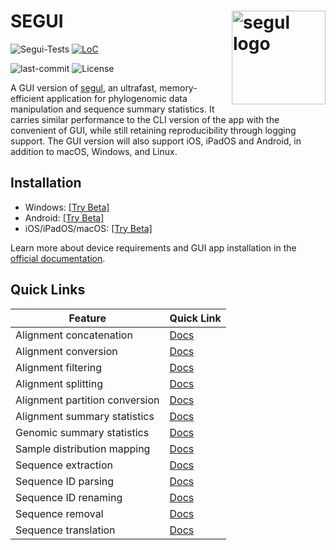 # SEGUI <img src="https://raw.githubusercontent.com/hhandika/segui/main/assets/launcher/iconDesktop.png" alt="segul logo" align="right" width="150"/>

![Segui-Tests](https://github.com/hhandika/segui/workflows/test/badge.svg)
[![LoC](https://tokei.rs/b1/github/hhandika/segui?category=code)](https://github.com/XAMPPRocky/tokei)

<!-- ![GH-Downloads](https://img.shields.io/github/downloads/hhandika/segui/total?color=blue&label=gh-release-downloads) -->

![last-commit](https://img.shields.io/github/last-commit/hhandika/segui)
![License](https://img.shields.io/github/license/hhandika/segui)

A GUI version of [segul](https://github.com/hhandika/segul), an ultrafast, memory-efficient application for phylogenomic data manipulation and sequence summary statistics. It carries similar performance to the CLI version of the app with the convenient of GUI, while still retaining reproducibility through logging support. The GUI version will also support iOS, iPadOS and Android, in addition to macOS, Windows, and Linux.

## Installation

- Windows: [[Try Beta]](https://github.com/hhandika/segui/releases/)
- Android: [[Try Beta]](https://github.com/hhandika/segui/releases/)
- iOS/iPadOS/macOS: [[Try Beta]](https://testflight.apple.com/join/LSJD5D0i)

Learn more about device requirements and GUI app installation in the [official documentation](https://www.segul.app/docs/installation/install_gui).

## Quick Links

| Feature                        | Quick Link                                             |
| ------------------------------ | ------------------------------------------------------ |
| Alignment concatenation        | [Docs](https://www.segul.app/docs/gui-usage/concat)    |
| Alignment conversion           | [Docs](https://www.segul.app/docs/gui-usage/convert)   |
| Alignment filtering            | [Docs](https://www.segul.app/docs/gui-usage/filter)    |
| Alignment splitting            | [Docs](https://www.segul.app/docs/gui-usage/split)     |
| Alignment partition conversion | [Docs](https://www.segul.app/docs/gui-usage/part)      |
| Alignment summary statistics   | [Docs](https://www.segul.app/docs/gui-usage/summary)   |
| Genomic summary statistics     | [Docs](https://www.segul.app/docs/gui-usage/genomic)   |
| Sample distribution mapping    | [Docs](https://www.segul.app/docs/gui-usage/map)       |
| Sequence extraction            | [Docs](https://www.segul.app/docs/gui-usage/extract)   |
| Sequence ID parsing            | [Docs](https://www.segul.app/docs/gui-usage/id)        |
| Sequence ID renaming           | [Docs](https://www.segul.app/docs/gui-usage/rename)    |
| Sequence removal               | [Docs](https://www.segul.app/docs/gui-usage/remove)    |
| Sequence translation           | [Docs](https://www.segul.app/docs/gui-usage/translate) |
